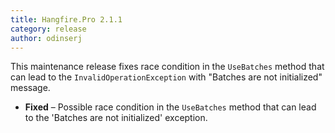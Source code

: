 ```yaml
---
title: Hangfire.Pro 2.1.1
category: release
author: odinserj
---
```


This maintenance release fixes race condition in the `UseBatches` method that can lead to the `InvalidOperationException` with "Batches are not initialized" message.

* **Fixed** – Possible race condition in the `UseBatches` method that can lead to the 'Batches are not initialized' exception.
